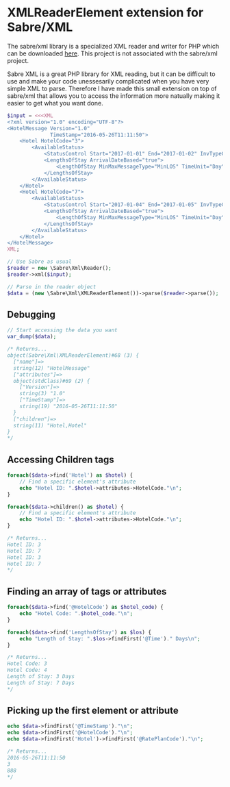 XMLReaderElement extension for Sabre/XML
=========

The sabre/xml library is a specialized XML reader and writer for PHP which can be downloaded [here](http://sabre.io/xml/). This project is not associated with the sabre/xml project.

Sabre XML is a great PHP library for XML reading, but it can be difficult to use and make your code unessesarily complicated when you have very simple XML to parse. Therefore I have made this small extension on top of sabre/xml that allows you to access the information more natually making it easier to get what you want done.


```php
$input = <<<XML
<?xml version="1.0" encoding="UTF-8"?>
<HotelMessage Version="1.0"
              TimeStamp="2016-05-26T11:11:50">
    <Hotel HotelCode="3">
        <AvailableStatus>
            <StatusControl Start="2017-01-01" End="2017-01-02" InvTypeCode="999" RatePlanCode="888" />
            <LengthsOfStay ArrivalDateBased="true">
                <LengthOfStay MinMaxMessageType="MinLOS" TimeUnit="Day" Time="3" />
            </LengthsOfStay>
        </AvailableStatus>
    </Hotel>
    <Hotel HotelCode="7">
        <AvailableStatus>
            <StatusControl Start="2017-01-04" End="2017-01-05" InvTypeCode="111" RatePlanCode="444" />
            <LengthsOfStay ArrivalDateBased="true">
                <LengthOfStay MinMaxMessageType="MinLOS" TimeUnit="Day" Time="7" />
            </LengthsOfStay>
        </AvailableStatus>
    </Hotel>
</HotelMessage>
XML;

// Use Sabre as usual
$reader = new \Sabre\Xml\Reader();
$reader->xml($input);

// Parse in the reader object
$data = (new \Sabre\Xml\XMLReaderElement())->parse($reader->parse());
```
## Debugging
```php
// Start accessing the data you want
var_dump($data);

/* Returns...
object(Sabre\Xml\XMLReaderElement)#68 (3) {
  ["name"]=>
  string(12) "HotelMessage"
  ["attributes"]=>
  object(stdClass)#69 (2) {
    ["Version"]=>
    string(3) "1.0"
    ["TimeStamp"]=>
    string(19) "2016-05-26T11:11:50"
  }
  ["children"]=>
  string(11) "Hotel,Hotel"
}
*/
```

## Accessing Children tags
```php
foreach($data->find('Hotel') as $hotel) {
    // Find a specific element's attribute
    echo "Hotel ID: ".$hotel->attributes->HotelCode."\n";
}

foreach($data->children() as $hotel) {
    // Find a specific element's attribute
    echo "Hotel ID: ".$hotel->attributes->HotelCode."\n";
}

/* Returns...
Hotel ID: 3
Hotel ID: 7
Hotel ID: 3
Hotel ID: 7
*/
```

## Finding an array of tags or attributes
```php
foreach($data->find('@HotelCode') as $hotel_code) {
    echo "Hotel Code: ".$hotel_code."\n";
}

foreach($data->find('LengthsOfStay') as $los) {
    echo "Length of Stay: ".$los->findFirst('@Time')." Days\n";
}

/* Returns...
Hotel Code: 3
Hotel Code: 4
Length of Stay: 3 Days
Length of Stay: 7 Days
*/
```

## Picking up the first element or attribute
```php
echo $data->findFirst('@TimeStamp')."\n";
echo $data->findFirst('@HotelCode')."\n";
echo $data->findFirst('Hotel')->findFirst('@RatePlanCode')."\n";

/* Returns...
2016-05-26T11:11:50
3
888
*/
```
